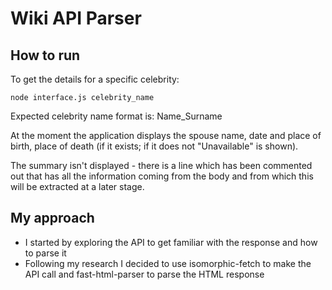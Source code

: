 # Wiki API Parser

## How to run

To get the details for a specific celebrity:

```node interface.js celebrity_name```

Expected celebrity name format is: Name_Surname

At the moment the application displays the spouse name, date and place of birth, place of death (if it exists; if it does not "Unavailable" is shown).

The summary isn't displayed - there is a line which has been commented out that has all the information coming from the body and from which this will be extracted at a later stage.

## My approach

- I started by exploring the API to get familiar with the response and how to parse it
- Following my research I decided to use isomorphic-fetch to make the API call and fast-html-parser to parse the HTML response
